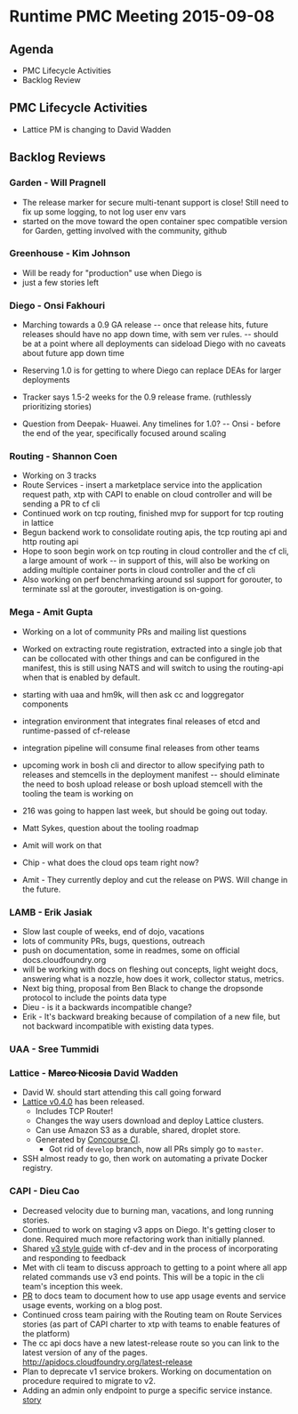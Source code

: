 # Runtime PMC Meeting 2015-09-08

## Agenda
* PMC Lifecycle Activities
* Backlog Review

## PMC Lifecycle Activities
- Lattice PM is changing to David Wadden

## Backlog Reviews

### Garden - Will Pragnell
- The release marker for secure multi-tenant support is close!  Still need to fix up some logging, to not log user env vars
- started on the move toward the open container spec compatible version for Garden, getting involved with the community, github

### Greenhouse - Kim Johnson
- Will be ready for "production" use when Diego is
- just a few stories left

### Diego - Onsi Fakhouri
- Marching towards a 0.9 GA release
-- once that release hits, future releases should have no app down time, with sem ver rules.
-- should be at a point where all deployments can sideload Diego with no caveats about future app down time
- Reserving 1.0 is for getting to where Diego can replace DEAs for larger deployments
- Tracker says 1.5-2 weeks for the 0.9 release frame. (ruthlessly prioritizing stories)

- Question from Deepak- Huawei. Any timelines for 1.0?
-- Onsi - before the end of the year, specifically focused around scaling

### Routing - Shannon Coen
- Working on 3 tracks
- Route Services - insert a marketplace service into the application request path, xtp with CAPI to enable on cloud controller and will be sending a PR to cf cli
- Continued work on tcp routing, finished mvp for support for tcp routing in lattice
- Begun backend work to consolidate routing apis, the tcp routing api and http routing api
- Hope to soon begin work on tcp routing in cloud controller and the cf cli, a large amount of work
-- in support of this, will also be working on adding multiple container ports in cloud controller and the cf cli
- Also working on perf benchmarking around ssl support for gorouter, to terminate ssl at the gorouter, investigation is on-going.

### Mega - Amit Gupta
- Working on a lot of community PRs and mailing list questions
- Worked on extracting route registration, extracted into a single job that can be collocated with other things and can be configured in the manifest, this is still using NATS and will switch to using the routing-api when that is enabled by default.
- starting with uaa and hm9k, will then ask cc and loggregator components
- integration environment that integrates final releases of etcd and runtime-passed of cf-release
- integration pipeline will consume final releases from other teams
- upcoming work in bosh cli and director to allow specifying path to releases and stemcells in the deployment manifest
-- should eliminate the need to bosh upload release or bosh upload stemcell with the tooling the team is working on
- 216 was going to happen last week, but should be going out today.

- Matt Sykes, question about the tooling roadmap
- Amit will work on that
- Chip - what does the cloud ops team right now?
- Amit - They currently deploy and cut the release on PWS. Will change in the future.

### LAMB - Erik Jasiak
- Slow last couple of weeks, end of dojo, vacations
- lots of community PRs, bugs, questions, outreach
- push on documentation, some in readmes, some on official docs.cloudfoundry.org
- will be working with docs on fleshing out concepts, light weight docs, answering what is a nozzle, how does it work, collector status, metrics.
- Next big thing, proposal from Ben Black to change the dropsonde protocol to include the points data type
- Dieu - is it a backwards incompatible change?
- Erik - It's backward breaking because of compilation of a new file, but not backward incompatible with existing data types.

### UAA - Sree Tummidi

### Lattice - ~~Marco Nicosia~~ David Wadden
- David W. should start attending this call going forward
- [Lattice v0.4.0](https://github.com/cloudfoundry-incubator/lattice/releases/tag/v0.4.0) has been released.
  - Includes TCP Router!
  - Changes the way users download and deploy Lattice clusters.
  - Can use Amazon S3 as a durable, shared, droplet store.
  - Generated by [Concourse CI](http://concourse.ci/).
    - Got rid of `develop` branch, now all PRs simply go to `master`.
- SSH almost ready to go, then work on automating a private Docker registry.

### CAPI - Dieu Cao
- Decreased velocity due to burning man, vacations, and long running stories.
- Continued to work on staging v3 apps on Diego.  It's getting closer to done. Required much more refactoring work than initially planned.
- Shared [v3 style guide](https://github.com/cloudfoundry/cc-api-v3-style-guide) with cf-dev and in the process of incorporating and responding to feedback 
- Met with cli team to discuss approach to getting to a point where all app related commands use v3 end points.  This will be a topic in the cli team's inception this week.
- [PR](https://www.pivotaltracker.com/story/show/100574190) to docs team to document how to use app usage events and service usage events, working on a blog post.
- Continued cross team pairing with the Routing team on Route Services stories (as part of CAPI charter to xtp with teams to enable features of the platform)
- The cc api docs have a new latest-release route so you can link to the latest version of any of the pages.  http://apidocs.cloudfoundry.org/latest-release
- Plan to deprecate v1 service brokers. Working on documentation on procedure required to migrate to v2.
- Adding an admin only endpoint to purge a specific service instance. [story](https://www.pivotaltracker.com/story/show/101738420)




